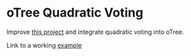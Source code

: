 ﻿# oTree Quadratic Voting
Improve [this project](https://github.com/PDIS/quadratic-voting-frontend) and
integrate quadratic voting into oTree.

Link to a working [example](https://quadratic-voting.herokuapp.com "oTree Quadratic Voting")
